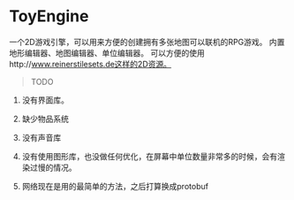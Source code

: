 # ToyEngine

一个2D游戏引擎，可以用来方便的创建拥有多张地图可以联机的RPG游戏。
内置地形编辑器、地图编辑器、单位编辑器。
可以方便的使用http://www.reinerstilesets.de这样的2D资源。

> TODO

1. 没有界面库。

2. 缺少物品系统

3. 没有声音库

4. 没有使用图形库，也没做任何优化，在屏幕中单位数量非常多的时候，会有渲染过慢的情况。

5. 网络现在是用的最简单的方法，之后打算换成protobuf
